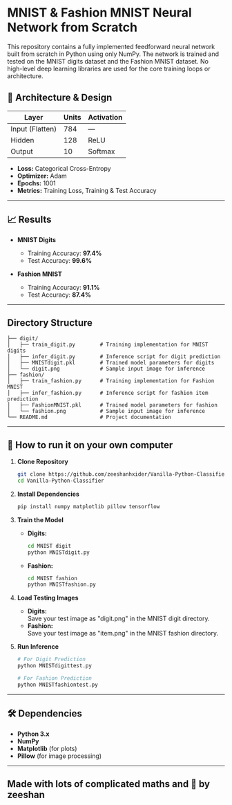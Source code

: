 
# MNIST & Fashion MNIST Neural Network from Scratch 

This repository contains a fully implemented feedforward neural network built from scratch in Python using only NumPy. The network is trained and tested on the MNIST digits dataset and the Fashion MNIST dataset. No high-level deep learning libraries are used for the core training loops or architecture.

## 🧠 Architecture & Design

| Layer            | Units | Activation          |
| ---------------- | ----- | ------------------- |
| Input (Flatten)  | 784   | —                   |
| Hidden           | 128   | ReLU                |
| Output           | 10    | Softmax             |

- **Loss:** Categorical Cross-Entropy  
- **Optimizer:** Adam  
- **Epochs:** 1001  
- **Metrics:** Training Loss, Training & Test Accuracy  

---

## 📈 Results

- **MNIST Digits**  
  - Training Accuracy: **97.4%**  
  - Test Accuracy: **99.6%**  

- **Fashion MNIST**  
  - Training Accuracy: **91.1%**  
  - Test Accuracy: **87.4%**  

---

## Directory Structure
```
├── digit/
│   ├── train_digit.py        # Training implementation for MNIST digits
│   ├── infer_digit.py        # Inference script for digit prediction
│   ├── MNISTdigit.pkl        # Trained model parameters for digits
│   └── digit.png             # Sample input image for inference
├── fashion/
│   ├── train_fashion.py      # Training implementation for Fashion MNIST
│   ├── infer_fashion.py      # Inference script for fashion item prediction
│   ├── FashionMNIST.pkl      # Trained model parameters for fashion
│   └── fashion.png           # Sample input image for inference
└── README.md                 # Project documentation
```

---

## 🚀 How to run it on your own computer

1. **Clone Repository**  
   ```bash
   git clone https://github.com/zeeshanhxider/Vanilla-Python-Classifier.git
   cd Vanilla-Python-Classifier
   ```

2. **Install Dependencies**  
   ```bash
   pip install numpy matplotlib pillow tensorflow
   ```

3. **Train the Model**  
   - **Digits:**  
     ```bash
     cd MNIST digit
     python MNISTdigit.py
     ```
   - **Fashion:**  
     ```bash
     cd MNIST fashion
     python MNISTfashion.py
     ```

4. **Load Testing Images**  
   - **Digits:**  
   Save your test image as "digit.png" in the MNIST digit directory.
   - **Fashion:**  
   Save your test image as "item.png" in the MNIST fashion directory.

5. **Run Inference**  
   ```bash
   # For Digit Prediction
   python MNISTdigittest.py 

   # For Fashion Prediction
   python MNISTfashiontest.py 
   ```

---


## 🛠️ Dependencies
- **Python 3.x**  
- **NumPy**  
- **Matplotlib** (for plots)  
- **Pillow** (for image processing)

---

## Made with lots of complicated maths and 🧡 by zeeshan
